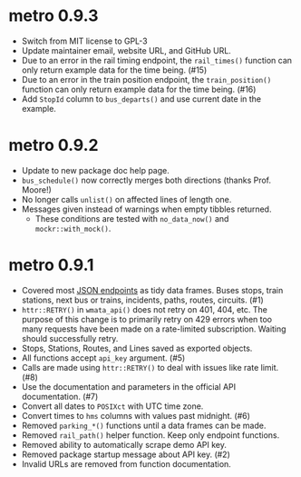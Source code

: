 # metro 0.9.3

* Switch from MIT license to GPL-3
* Update maintainer email, website URL, and GitHub URL.
* Due to an error in the rail timing endpoint, the `rail_times()` function can
  only return example data for the time being. (#15)
* Due to an error in the train position endpoint, the `train_position()` 
  function can only return example data for the time being. (#16)
* Add `StopId` column to `bus_departs()` and use current date in the example.

# metro 0.9.2

* Update to new package doc help page.
* `bus_schedule()` now correctly merges both directions (thanks Prof. Moore!)
* No longer calls `unlist()` on affected lines of length one.
* Messages given instead of warnings when empty tibbles returned.
    * These conditions are tested with `no_data_now()` and `mockr::with_mock()`.

# metro 0.9.1

* Covered most [JSON endpoints](https://developer.wmata.com/docs/services/) 
  as tidy data frames. Buses stops, train stations, next bus or
  trains, incidents, paths, routes, circuits. (#1)
* `httr::RETRY()` in `wmata_api()` does not retry on 401, 404, etc. The purpose
  of this change is to primarily retry on 429 errors when too many requests have
  been made on a rate-limited subscription. Waiting should successfully retry.
* Stops, Stations, Routes, and Lines saved as exported objects.
* All functions accept `api_key` argument. (#5)
* Calls are made using `httr::RETRY()` to deal with issues like rate limit. (#8)
* Use the documentation and parameters in the official API documentation. (#7)
* Convert all dates to `POSIXct` with UTC time zone.
* Convert times to `hms` columns with values past midnight. (#6)
* Removed `parking_*()` functions until a data frames can be made.
* Removed `rail_path()` helper function. Keep only endpoint functions.
* Removed ability to automatically scrape demo API key.
* Removed package startup message about API key. (#2)
* Invalid URLs are removed from function documentation.
